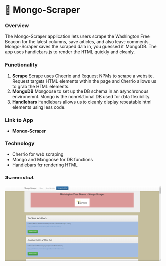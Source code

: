 # :newspaper: Mongo-Scraper

### Overview
The Mongo-Scraper application lets users scrape the Washington Free Beacon for the latest columns, save articles, and also leave comments.  Mongo-Scraper saves the scraped data in, you guessed it, MongoDB.  The app uses handlebars.js to render the HTML quickly and cleanly.

### Functionality
  1. <strong>Scrape</strong> Scrape uses Cheerio and Request NPMs to scrape a website.  Request targets HTML elements within the page and Cherrio allows us to grab the HTML elements.
  2. <strong>MongoDB</strong> Mongoose to set up the DB schema in an asynchronous environemnt.  Mongo is the nonrelational DB used for data flexibility.
  3. <strong>Handlebars</strong> Handlebars allows us to cleanly display repeatable html elements using less code.

### Link to App
* <strong>[Mongo-Scraper](https://newbeaconmongoscraper.herokuapp.com/)</strong>

### Technology
* Cherrio for web scraping
* Mongo and Mongoose for DB functions
* Handlebars for rendering HTML

### Screenshot
![Full Size](public/assets/images/mongoimg.png)


